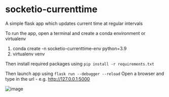 # socketio-currenttime
A simple flask app which updates current time at regular intervals

To run the app, open a terminal and create a conda environment or virtualenv
1. conda create -n socketio-currenttime-env python=3.9
2. virtualenv venv

Then install required packages using `pip install -r requirements.txt`

Then launch app using `flask run --debugger --reload`
Open a browser and type in the url - e.g. http://127.0.0.1:5000

![image](https://user-images.githubusercontent.com/20140754/213925843-2e5be9c1-a3a8-4e99-a0a7-c998b4863001.png)
